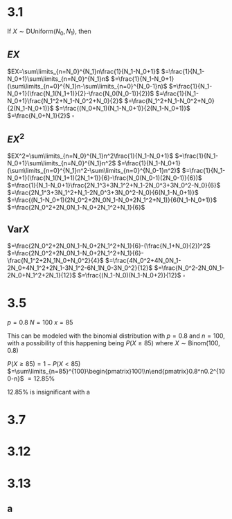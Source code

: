 # 3.1

If $X\sim \text{DUniform}(N_0,N_1)$, then

## $EX$
$EX=\sum\limits_{n=N_0}^{N_1}n\frac{1}{N_1-N_0+1}$
$=\frac{1}{N_1-N_0+1}\sum\limits_{n=N_0}^{N_1}n$
$=\frac{1}{N_1-N_0+1}(\sum\limits_{n=0}^{N_1}n-\sum\limits_{n=0}^{N_0-1}n)$
$=\frac{1}{N_1-N_0+1}(\frac{N_1(N_1+1)}{2}-\frac{N_0(N_0-1)}{2})$
$=\frac{1}{N_1-N_0+1}\frac{N_1^2+N_1-N_0^2+N_0}{2}$
$=\frac{N_1^2+N_1-N_0^2+N_0}{2(N_1-N_0+1)}$
$=\frac{(N_0+N_1)(N_1-N_0+1)}{2(N_1-N_0+1)}$
$=\frac{N_0+N_1}{2}$
$\square$

## $EX^2$

$EX^2=\sum\limits_{n=N_0}^{N_1}n^2\frac{1}{N_1-N_0+1}$
$=\frac{1}{N_1-N_0+1}\sum\limits_{n=N_0}^{N_1}n^2$
$=\frac{1}{N_1-N_0+1}(\sum\limits_{n=0}^{N_1}n^2-\sum\limits_{n=0}^{N_0-1}n^2)$
$=\frac{1}{N_1-N_0+1}(\frac{N_1(N_1+1)(2N_1+1)}{6}-\frac{N_0(N_0-1)(2N_0-1)}{6})$
$=\frac{1}{N_1-N_0+1}\frac{2N_1^3+3N_1^2+N_1-2N_0^3+3N_0^2-N_0}{6}$
$=\frac{2N_1^3+3N_1^2+N_1-2N_0^3+3N_0^2-N_0}{6(N_1-N_0+1)}$
$=\frac{(N_1-N_0+1)(2N_0^2+2N_0N_1-N_0+2N_1^2+N_1)}{6(N_1-N_0+1)}$
$=\frac{2N_0^2+2N_0N_1-N_0+2N_1^2+N_1}{6}$

## $\text{Var}X$

$=\frac{2N_0^2+2N_0N_1-N_0+2N_1^2+N_1}{6}-(\frac{N_1+N_0}{2})^2$
$=\frac{2N_0^2+2N_0N_1-N_0+2N_1^2+N_1}{6}-\frac{N_1^2+2N_1N_0+N_0^2}{4}$
$=\frac{4N_0^2+4N_0N_1-2N_0+4N_1^2+2N_1-3N_1^2-6N_1N_0-3N_0^2}{12}$
$=\frac{N_0^2-2N_0N_1-2N_0+N_1^2+2N_1}{12}$
$=\frac{(N_1-N_0)(N_1-N_0+2)}{12}$
$\square$

# 3.5

$p=0.8$
$N=100$
$x=85$

This can be modeled with the binomial distribution with $p=0.8$ and $n=100$, with a possibility of this happening being $P(X\ge85)$ where $X\sim \text{Binom}(100, 0.8)$

$P(X\ge85)=1-P(X<85)$
$=\sum\limits_{n=85}^{100}\begin{pmatrix}100\\n\end{pmatrix}0.8^n0.2^{100-n}$
$=12.85\%$

12.85% is insignificant with a 

# 3.7

# 3.12

# 3.13
## a